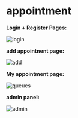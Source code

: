 # appointment

**Login + Register Pages:**


![login](https://user-images.githubusercontent.com/55210565/169275138-9f32503a-1a79-4106-9270-2f36f8b07dbd.gif)




**add appointnent page:**


![add](https://user-images.githubusercontent.com/55210565/169275175-ca261671-d722-4396-a8d9-f0edf61d4306.gif)




**My appointment page:**


![queues](https://user-images.githubusercontent.com/55210565/169275202-2e90b0ed-5fd8-44ce-9f0c-a8a095bb562b.gif)




**admin panel:**


![admin](https://user-images.githubusercontent.com/55210565/169275214-75ff48a2-edd0-4eef-9fac-d14010213475.gif)

